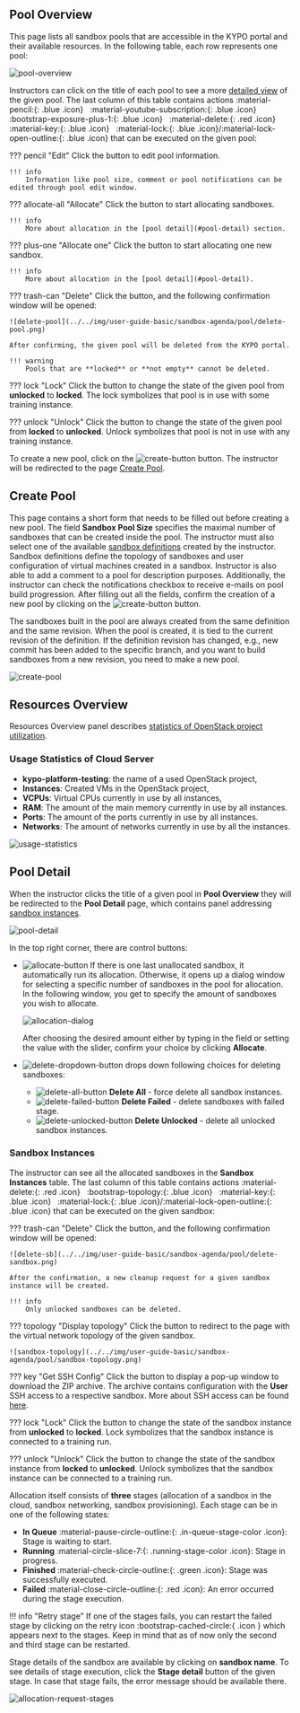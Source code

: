 ## Pool Overview

This page lists all sandbox pools that are accessible in the KYPO portal and their available resources. In the following table, each row represents one pool: 

![pool-overview](../../img/user-guide-basic/sandbox-agenda/pool/pool-overview.png)

Instructors can click on the title of each pool to see a more [detailed view](#pool-detail) of the given pool. The last column of this table contains actions :material-pencil:{: .blue .icon} &nbsp; :material-youtube-subscription:{: .blue .icon} &nbsp; :bootstrap-exposure-plus-1:{: .blue .icon} &nbsp; :material-delete:{: .red .icon} &nbsp; :material-key:{: .blue .icon} &nbsp; :material-lock:{: .blue .icon}/:material-lock-open-outline:{: .blue .icon} that can be executed on the given pool: 


??? pencil "Edit"
    Click the button to edit pool information.

    !!! info 
        Information like pool size, comment or pool notifications can be edited through pool edit window. 

??? allocate-all "Allocate"
    Click the button to start allocating sandboxes.

    !!! info 
        More about allocation in the [pool detail](#pool-detail) section. 

??? plus-one "Allocate one"
    Click the button to start allocating one new sandbox.

    !!! info 
        More about allocation in the [pool detail](#pool-detail). 

??? trash-can "Delete"
    Click the button, and the following confirmation window will be opened:

    ![delete-pool](../../img/user-guide-basic/sandbox-agenda/pool/delete-pool.png)

    After confirming, the given pool will be deleted from the KYPO portal.

    !!! warning
        Pools that are **locked** or **not empty** cannot be deleted.

??? lock "Lock"
    Click the button to change the state of the given pool from **unlocked** to **locked**. The lock symbolizes that pool is in use with some training instance.

??? unlock "Unlock"
    Click the button to change the state of the given pool from **locked** to **unlocked**. Unlock symbolizes that pool is not in use with any training instance.   

 To create a new pool, click on the ![create-button](../../img/buttons/create-button.png) button. The instructor will be redirected to the page [Create Pool](#create-pool).

## Create Pool
This page contains a short form that needs to be filled out before creating a new pool. The field **Sandbox Pool Size** specifies the maximal number of sandboxes that can be created inside the pool. The instructor must also select one of the available [sandbox definitions](./sandbox-definition.md) created by the instructor. Sandbox definitions define the topology of sandboxes and user configuration of virtual machines created in a sandbox. Instructor is also able to add a comment to a pool for description purposes. Additionally, the instructor can check the notifications checkbox to receive e-mails on pool build progression. After filling out all the fields, confirm the creation of a new pool by clicking on the ![create-button](../../img/buttons/create-button.png) button. 

The sandboxes built in the pool are always created from the same definition and the same revision. When the pool is created, it is tied to the current revision of the definition. If the definition revision has changed, e.g., new commit has been added to the specific branch, and you want to build sandboxes from a new revision, you need to make a new pool.
 
![create-pool](../../img/user-guide-basic/sandbox-agenda/pool/create-pool.png)

## Resources Overview

Resources Overview panel describes [statistics of OpenStack project utilization](#1-usage-statistics-of-cloud-server).

### Usage Statistics of Cloud Server
* **kypo-platform-testing**: the name of a used OpenStack project,
* **Instances**: Created VMs in the OpenStack project,
* **VCPUs**: Virtual CPUs currently in use by all instances,
* **RAM**: The amount of the main memory currently in use by all instances.
* **Ports**: The amount of the ports currently in use by all instances.
* **Networks**: The amount of networks currently in use by all the instances.

![usage-statistics](../../img/user-guide-basic/sandbox-agenda/resources/usage-stats.png)

## Pool Detail
When the instructor clicks the title of a given pool in **Pool Overview** they will be redirected to the **Pool Detail** page, which contains panel addressing [sandbox instances](#sandbox-instances).

![pool-detail](../../img/user-guide-basic/sandbox-agenda/pool/pool-detail.png)

In the top right corner, there are control buttons:

 * ![allocate-button](../../img/buttons/allocate-some-button.png) If there is one last unallocated sandbox, it automatically run its allocation. Otherwise, it opens up a dialog window for selecting a specific number of sandboxes in the pool for allocation.
    <br/>In the following window, you get to specify the amount of sandboxes you wish to allocate. 

    ![allocation-dialog](../../img/user-guide-basic/sandbox-agenda/pool/allocation-dialog.png)

    After choosing the desired amount either by typing in the field or setting the value with the slider, confirm your choice by clicking **Allocate**.



 * ![delete-dropdown-button](../../img/buttons/delete-dropdown-button.png) drops down following choices for deleting sandboxes:

    * ![delete-all-button](../../img/buttons/delete-all-button.png) **Delete All** - force delete all sandbox instances.
    * ![delete-failed-button](../../img/buttons/delete-failed-button.png) **Delete Failed** - delete sandboxes with failed stage.
    * ![delete-unlocked-button](../../img/buttons/delete-unlocked-button.png) **Delete Unlocked** - delete all unlocked sandbox instances.

### Sandbox Instances

The instructor can see all the allocated sandboxes in the **Sandbox Instances** table. The last column of this table contains actions :material-delete:{: .red .icon} &nbsp; :bootstrap-topology:{: .blue .icon} &nbsp; :material-key:{: .blue .icon} &nbsp; :material-lock:{: .blue .icon}/:material-lock-open-outline:{: .blue .icon} that can be executed on the given sandbox:

??? trash-can "Delete"
    Click the button, and the following confirmation window will be opened:

    ![delete-sb](../../img/user-guide-basic/sandbox-agenda/pool/delete-sandbox.png)

    After the confirmation, a new cleanup request for a given sandbox instance will be created.

    !!! info 
        Only unlocked sandboxes can be deleted.

??? topology "Display topology"
    Click the button to redirect to the page with the virtual network topology of the given sandbox.

    ![sandbox-topology](../../img/user-guide-basic/sandbox-agenda/pool/sandbox-topology.png)

??? key "Get SSH Config"
    Click the button to display a pop-up window to download the ZIP archive. The archive contains configuration with the **User** SSH access to a respective sandbox. More about SSH access can be found [here](../../user-guide-advanced/sandboxes/sandbox-access.md).

??? lock "Lock"
    Click the button to change the state of the sandbox instance from **unlocked** to **locked**. Lock symbolizes that the sandbox instance is connected to a training run. 

??? unlock "Unlock"
    Click the button to change the state of the sandbox instance from **locked** to **unlocked**. Unlock symbolizes that the sandbox instance can be connected to a training run. 

Allocation itself consists of **three** stages (allocation of a sandbox in the cloud, sandbox networking, sandbox provisioning). Each stage can be in one of the following states:

* **In Queue** :material-pause-circle-outline:{: .in-queue-stage-color .icon}: Stage is waiting to start.
* **Running** :material-circle-slice-7:{: .running-stage-color .icon}: Stage in progress.
* **Finished** :material-check-circle-outline:{: .green .icon}:  Stage was successfully executed.
* **Failed** :material-close-circle-outline:{: .red .icon}: An error occurred during the stage execution. 

!!! info "Retry stage"
    If one of the stages fails, you can restart the failed stage by clicking on the retry icon :bootstrap-cached-circle:{ .icon } which appears next to the stages. Keep in mind that as of now only the second and third stage can be restarted.

Stage details of the sandbox are available by clicking on **sandbox name**. To see details of stage execution, click the **Stage detail** button of the given stage. In case that stage fails, the error message should be available there.

![allocation-request-stages](../../img/user-guide-basic/sandbox-agenda/pool/allocation-request-stages.png)
